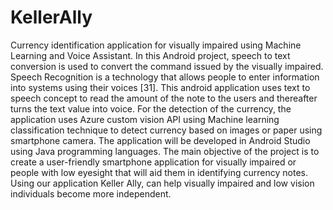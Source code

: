 # KellerAlly
 Currency identification application for visually impaired using  Machine Learning and Voice Assistant.
In this Android project, speech to text conversion is used to convert the command 
issued by the visually impaired. Speech Recognition is a technology that allows people 
to enter information into systems using their voices [31]. This android application uses 
text to speech concept to read the amount of the note to the users and thereafter turns 
the text value into voice. For the detection of the currency, the application uses Azure 
custom vision API using Machine learning classification technique to detect currency 
based on images or paper using smartphone camera. The application will be developed 
in Android Studio using Java programming languages. 
The main objective of the project is to create a user-friendly smartphone application 
for visually impaired or people with low eyesight that will aid them in identifying 
currency notes. Using our application Keller Ally, can help visually impaired and low
vision individuals become more independent.
